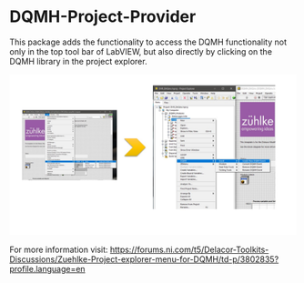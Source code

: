 # DQMH-Project-Provider
This package adds the functionality to access the DQMH functionality not only in the top tool bar of LabVIEW, but also directly by clicking on the DQMH library in the project explorer.

![Example of Project Provider](https://github.com/Zuehlke/DQMH-Project-Provider/blob/main/ProjectProvider.jpg)

For more information visit:
https://forums.ni.com/t5/Delacor-Toolkits-Discussions/Zuehlke-Project-explorer-menu-for-DQMH/td-p/3802835?profile.language=en
